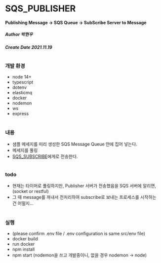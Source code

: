 # SQS_PUBLISHER
#### Publishing Message -> SQS Queue -> SubScribe Server to Message
##### Author 박현우
##### Create Date 2021.11.19
#
### 개발 환경
* node 14+
* typescript
* dotenv
* elasticmq
* docker
* nodemon
* ws
* express
#
### 내용
* 샘플 메세지를 미리 생성한 SQS Message Queue 안에 집어 넣는다.
* 메세지를 풀링
* [SQS_SUBSCRIBE](https://github.com/awakelife93/sqs_subscribe)에게로 전송한다.
#
### todo
* 현재는 타이머로 풀링하지만, Publisher 서버가 전송했음을 SQS 서버에 알리면, (socket or restful)
* 그 때 message를 꺼내서 전처리하여 subscribe로 보내는 프로세스를 시작하는 건 어떨지...
#
### 실행
* (please confirm .env file / .env configuration is same src/env file)
* docker build
* run docker
* npm install
* npm start (nodemon을 쓰고 개발중이니, 없을 경우 nodemon -> node)

